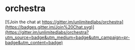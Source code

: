 # orchestra

[![Join the chat at https://gitter.im/unlimitedlabs/orchestra](https://badges.gitter.im/Join%20Chat.svg)](https://gitter.im/unlimitedlabs/orchestra?utm_source=badge&utm_medium=badge&utm_campaign=pr-badge&utm_content=badge)
